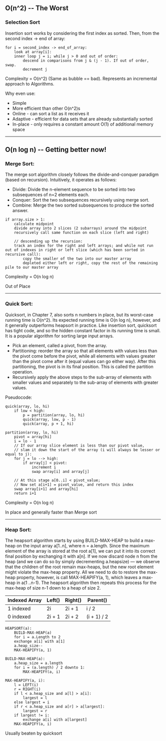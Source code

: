 ## O(n^2) -- The Worst
### Selection Sort

Insertion sort works by considering the first index as sorted. Then, from the second index -> end of array:

```
for i = second_index -> end_of_array:
    look at array[i]:
    inner loop j = i; while j > 0 and out of order:
        descend in comparisons from j & (j - 1). If out of order, swap.
        decrement j
```
Complexity = O(n^2) (Same as bubble == bad). Represents an incremental approach to Algorithms.

Why even use:

+ Simple
+ More efficient than other O(n^2)s
+ Online - can sort a list as it receives it
+ Adaptive - efficient for data sets that are already substantially sorted
+ In-place - only requires a constant amount O(1) of additional memory space

- - -

## O(n log n) -- Getting better now!
### Merge Sort:

The merge sort algorithm closely follows the divide-and-conquer paradigm (based on recursion). Intuitively, it operates as follows:

+ Divide: Divide the n-element sequence to be sorted into two subsequences of n=2 elements each.
+ Conquer: Sort the two subsequences recursively using merge sort.
+ Combine: Merge the two sorted subsequences to produce the sorted answer.

```
if array.size > 1:
    calculate midpoint
    divide array into 2 slices (2 subarrays) around the midpoint
    recursively call same function on each slice (left and right)
	
    // descending up the recursion:
    track an index for the right and left arrays; and while not run out of indexes in right or left slice (which has been sorted in recursive call):
        copy the smaller of the two into our master array
        depleted either left or right, copy the rest of the remaining pile to our master array
```
Complexity = O(n log n)

Out of Place

- - -

### Quick Sort:

Quicksort, in Chapter 7, also sorts n numbers in place, but its worst-case running time is O(n^2). Its expected running time is O(n log n), however, and it generally outperforms heapsort in practice. Like insertion sort, quicksort has tight code, and so the hidden constant factor in its running time is small. It is a popular algorithm for sorting large input arrays.

+ Pick an element, called a pivot, from the array.
+ Partitioning: reorder the array so that all elements with values less than the pivot come before the pivot, while all elements with values greater than the pivot come after it (equal values can go either way). After this partitioning, the pivot is in its final position. This is called the partition operation.
+ Recursively apply the above steps to the sub-array of elements with smaller values and separately to the sub-array of elements with greater values.

Pseudocode:

```
quick(array, lo, hi)
    if low < high:
        p = partition(array, lo, hi)
        quick(array, low, p - 1)
        quick(array, p + 1, hi)

partition(array, lo, hi)
    pivot = array[hi]
    i = lo - 1
    // If our array slice element is less than our pivot value, 
    // slam it down the start of the array (i will always be lesser or equal to j):
    for j = lo --> high:
        if array[j] < pivot:
            increment i
            swap array[i] and array[j]

    // At this stage a[0..i] < pivot_value;
    // Now set a[i+1] = pivot_value, and return this index
    swap array[i+1] and array[hi]
    return i+1
```
Complexity = O(n log n)

In place and generally faster than Merge sort

- - -

### Heap Sort:

The heapsort algorithm starts by using BUILD-MAX-HEAP to build a max-heap on the input array a[1..n], where n = a.length. Since the maximum element of the array is stored at the root a[1], we can put it into its correct final position by exchanging it with a[n]. If we now discard node n from the heap (and we can do so by simply decrementing a.heapsize) — we observe that the children of the root remain max-heaps, but the new root element might violate the max-heap property. All we need to do to restore the max-heap property, however, is call MAX-HEAPIFY(a, 1), which leaves a max-heap in a(1 ..n-1). The heapsort algorithm then repeats this process for the max-heap of size n-1 down to a heap of size 2.

Indexed Array | Left() | Right() | Parent()
--- | --- | --- | ---
1 indexed | 2i | 2i + 1 | i / 2
0 indexed | 2i + 1 | 2i + 2 | (i + 1) / 2 

```
HEAPSORT(a):
    BUILD-MAX-HEAP(a)
    for i = a.Length to 2
    exchange a[i] with a[1]
    a.heap_size--
    MAX-HEAPIFY(a, 1)
    
BUILD-MAX-HEAP(a):
    a.heap_size = a.length
    for i = (a.length) / 2 downto 1:
        MAX-HEAPIFY(a, i)
    
MAX-HEAPIFY(a, i):
    l = LEFT(i)
    r = RIGHT(i)
    if l < a.heap_size and a[l] > a[i]:
        largest = l
    else largest = i
    if r < a.heap_size and a[r] > a[largest]:
        largest = r
    if largest != i:
        exchange a[i] with a[largest]
	MAX-HEAPIFY(a, i)
```
    
Usually beaten by quicksort
